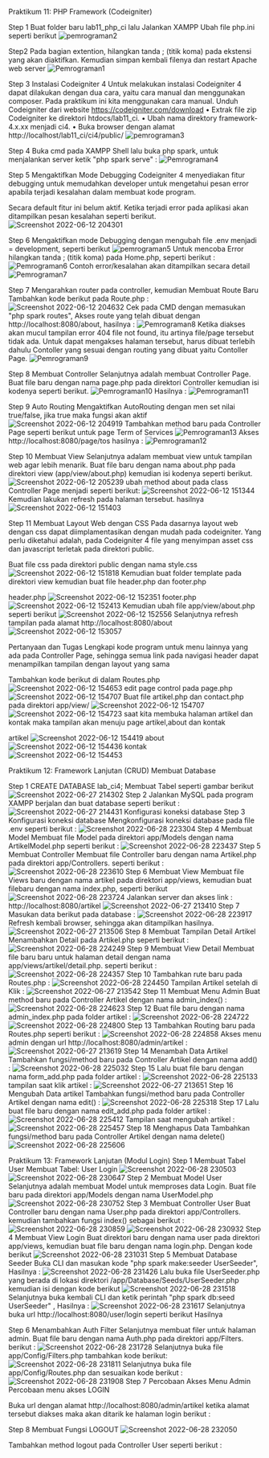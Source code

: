 Praktikum 11: PHP Framework (Codeigniter)

Step 1
Buat folder baru lab11_php_ci lalu Jalankan XAMPP Ubah file php.ini seperti berikut 
![pemrograman2](https://user-images.githubusercontent.com/73973590/173235986-caa230d6-e252-4203-a64a-6ffd55f5f112.png)

Step2
Pada bagian extention, hilangkan tanda ; (titik koma) pada ekstensi yang akan diaktifkan. Kemudian simpan kembali filenya dan restart Apache web server
![Pemrograman1](https://user-images.githubusercontent.com/73973590/173236030-c331fa97-feab-4741-ab73-39a7478a534c.png)

Step 3
Instalasi Codeigniter 4
Untuk melakukan instalasi Codeigniter 4 dapat dilakukan dengan dua cara, yaitu cara manual dan menggunakan composer. Pada praktikum ini kita menggunakan cara manual.
Unduh Codeigniter dari website https://codeigniter.com/download • Extrak file zip Codeigniter ke direktori htdocs/lab11_ci. • Ubah nama direktory framework-4.x.xx menjadi ci4. • Buka browser dengan alamat http://localhost/lab11_ci/ci4/public/
![pemrograman3](https://user-images.githubusercontent.com/73973590/173236076-d38ff867-ceba-43da-9235-d6023d228a08.png)

Step 4
Buka cmd pada XAMPP Shell lalu buka php spark, untuk menjalankan server ketik "php spark serve" :
![Pemrograman4](https://user-images.githubusercontent.com/73973590/173236101-8f11552a-d695-41c6-8dcb-7905635382a4.png)

Step 5 
Mengaktifkan Mode Debugging
Codeigniter 4 menyediakan fitur debugging untuk memudahkan developer untuk mengetahui pesan error apabila terjadi kesalahan dalam membuat kode program.

Secara default fitur ini belum aktif. Ketika terjadi error pada aplikasi akan ditampilkan pesan kesalahan seperti berikut.
![Screenshot 2022-06-12 204301](https://user-images.githubusercontent.com/73973590/173236140-5fed9e00-9f34-4162-9eb5-d8478c14a5f8.png)

Step 6
Mengaktifkan mode Debugging dengan mengubah file .env menjadi = development, seperti berikut 
![pemrograman5](https://user-images.githubusercontent.com/73973590/173236167-b05c6a58-76f1-4f2c-9cf4-f44d872154fd.png)
Untuk mencoba Error hilangkan tanda ; (titik koma) pada Home.php, seperti berikut :
![Pemrograman6](https://user-images.githubusercontent.com/73973590/173236185-b0a9f197-f801-4df4-987b-d0c35c4dd556.png)
Contoh error/kesalahan akan ditampilkan secara detail
![Pemrograman7](https://user-images.githubusercontent.com/73973590/173236200-8ff83067-cbe7-4955-8e11-61449a064454.png)


Step 7
Mengarahkan router pada controller, kemudian Membuat Route Baru Tambahkan kode berikut pada Route.php :
![Screenshot 2022-06-12 204632](https://user-images.githubusercontent.com/73973590/173236297-06f98323-522e-4938-9f36-38d638edc767.png)
Cek pada CMD dengan memasukan "php spark routes", Akses route yang telah dibuat dengan http://localhost:8080/about, hasilnya :
![Pemrograman8](https://user-images.githubusercontent.com/73973590/173236241-1fa6a9eb-5d58-48db-8b9e-a0acfcb4817f.png)
Ketika diakses akan mucul tampilan error 404 file not found, itu artinya file/page tersebut tidak ada. Untuk dapat mengakses halaman tersebut, harus dibuat terlebih dahulu Contoller yang sesuai dengan routing yang dibuat yaitu Contoller Page.
![Pemrograman9](https://user-images.githubusercontent.com/73973590/173236357-a8ca7922-5807-4063-a0cc-15e9a9f1c64d.png)

Step 8
Membuat Controller
Selanjutnya adalah membuat Controller Page. Buat file baru dengan nama page.php pada direktori Controller kemudian isi kodenya seperti berikut.
![Pemrograman10](https://user-images.githubusercontent.com/73973590/173236372-bb9d28d0-0bd2-4501-a90c-17df77295ea1.png)
Hasilnya :
![Pemrograman11](https://user-images.githubusercontent.com/73973590/173236380-a952006c-73a1-43fe-9342-e073b0f29af2.png)

Step 9
Auto Routing
Mengaktifkan AutoRouting dengan men set nilai true/false, jika true maka fungsi akan aktif
![Screenshot 2022-06-12 204919](https://user-images.githubusercontent.com/73973590/173236431-e9e1db5f-7e32-4348-a91b-d9eef5c04e26.png)
Tambahkan method baru pada Controller Page seperti berikut untuk page Term of Services
![Pemrograman13](https://user-images.githubusercontent.com/73973590/173236472-7bf1fb2b-0b9e-4f33-b896-4c2fa989b0e7.png)
Akses http://localhost:8080/page/tos hasilnya :
![Pemrograman12](https://user-images.githubusercontent.com/73973590/173236463-8967b86c-a606-495d-91c0-d13b9b36c8d9.png)


Step 10
Membuat View
Selanjutnya adalam membuat view untuk tampilan web agar lebih menarik. Buat file baru dengan nama about.php pada direktori view (app/view/about.php) kemudian isi kodenya seperti berikut.
![Screenshot 2022-06-12 205239](https://user-images.githubusercontent.com/73973590/173236557-609a472d-41e2-4b5a-a523-0b6babe2e24f.png)
ubah method about pada class Controller Page menjadi seperti berikut:
![Screenshot 2022-06-12 151344](https://user-images.githubusercontent.com/73973590/173236514-7fa225e1-951d-4bb6-b899-c996672dd482.png)
Kemudian lakukan refresh pada halaman tersebut. hasilnya
![Screenshot 2022-06-12 151403](https://user-images.githubusercontent.com/73973590/173236575-39d2cb89-4c68-4e00-8640-e4487cdcc4c7.png)

Step 11
Membuat Layout Web dengan CSS
Pada dasarnya layout web dengan css dapat diimplamentasikan dengan mudah pada codeigniter. Yang perlu diketahui adalah, pada Codeigniter 4 file yang menyimpan asset css dan javascript terletak pada direktori public.

Buat file css pada direktori public dengan nama style.css
![Screenshot 2022-06-12 151818](https://user-images.githubusercontent.com/73973590/173236606-28ab82f8-5f3e-47c6-a149-2e304ffa1124.png)
Kemudian buat folder template pada direktori view kemudian buat file header.php dan footer.php

header.php
![Screenshot 2022-06-12 152351](https://user-images.githubusercontent.com/73973590/173236619-a031ff31-ff29-4189-a82f-3d1691b09e4e.png)
footer.php
![Screenshot 2022-06-12 152413](https://user-images.githubusercontent.com/73973590/173236633-e6344848-aacb-4ccc-93b0-c63d3e9f74f3.png)
Kemudian ubah file app/view/about.php seperti berikut
![Screenshot 2022-06-12 152556](https://user-images.githubusercontent.com/73973590/173236658-80a39b03-b63a-4fb5-89ec-ecc17581c88d.png)
Selanjutnya refresh tampilan pada alamat http://localhost:8080/about
![Screenshot 2022-06-12 153057](https://user-images.githubusercontent.com/73973590/173236671-63052d88-eeb1-4af8-aadd-b8cb4813ae97.png)


Pertanyaan dan Tugas
Lengkapi kode program untuk menu lainnya yang ada pada Controller Page, sehingga semua link pada navigasi header dapat menampilkan tampilan dengan layout yang sama

Tambahkan kode berikut di dalam Routes.php
![Screenshot 2022-06-12 154653](https://user-images.githubusercontent.com/73973590/173236688-2d93d159-100e-439f-9d7b-30cf4395f2a8.png)
edit page control pada page.php
![Screenshot 2022-06-12 154707](https://user-images.githubusercontent.com/73973590/173236705-3b866d55-22a2-4e24-86f4-244880173d08.png)
Buat file artikel.php dan contact.php pada direktori app/view/
![Screenshot 2022-06-12 154707](https://user-images.githubusercontent.com/73973590/173236733-05fd1fe7-42d9-4afc-8dc1-e1697ee60294.png)
![Screenshot 2022-06-12 154723](https://user-images.githubusercontent.com/73973590/173236761-90fbdf9c-495e-4109-9168-607ce3bb1fca.png)
saat kita membuka halaman artikel dan kontak maka tampilan akan menuju page artikel,about dan kontak

artikel
![Screenshot 2022-06-12 154419](https://user-images.githubusercontent.com/73973590/173236775-650ffbef-a1ad-432b-aa49-7b3c77496c91.png)
about
![Screenshot 2022-06-12 154436](https://user-images.githubusercontent.com/73973590/173236786-689dd255-f126-4c2b-b583-5e3dfd5ce499.png)
kontak
![Screenshot 2022-06-12 154453](https://user-images.githubusercontent.com/73973590/173236816-69b7c595-ae6c-4585-9a29-2192c93bc546.png)


Praktikum 12: Framework Lanjutan (CRUD)
Membuat Database

Step 1
CREATE DATABASE lab_ci4; Membuat Tabel seperti gambar berikut
![Screenshot 2022-06-27 214302](https://user-images.githubusercontent.com/73973590/175968340-f1732731-0957-4e9b-b953-7faf92d2d1d3.png)
Step 2
Jalankan MySQL pada program XAMPP berjalan dan buat database seperti berikut :
![Screenshot 2022-06-27 214431](https://user-images.githubusercontent.com/73973590/175968605-8bec2ad6-8821-4125-9b91-656ca377747d.png)
Konfigurasi koneksi database
Step 3
Konfigurasi koneksi database
Mengkonfigurasi koneksi database pada file .env seperti berikut :
![Screenshot 2022-06-28 223304](https://user-images.githubusercontent.com/73973590/176220388-9877a811-97d5-4958-8d12-45be650cae97.png)
Step 4
Membuat Model
Membuat file Model pada direktori app/Models dengan nama ArtikelModel.php seperti berikut :
![Screenshot 2022-06-28 223437](https://user-images.githubusercontent.com/73973590/176220680-9e2186e9-c348-4980-89cd-4287f2075da7.png)
Step 5
Membuat Controller
Membuat file Controller baru dengan nama Artikel.php pada direktori app/Controllers. seperti berikut :
![Screenshot 2022-06-28 223610](https://user-images.githubusercontent.com/73973590/176221042-05c3f6ed-f7d1-4f80-91cd-4f367484e69c.png)
Step 6
Membuat View
Membuat file Views baru dengan nama artikel pada direktori app/views, kemudian buat filebaru dengan nama index.php, seperti berikut
![Screenshot 2022-06-28 223724](https://user-images.githubusercontent.com/73973590/176221354-3830489a-677d-4fb7-bb59-508a566de020.png)
Jalankan server dan akses link : http://localhost:8080/artikel
![Screenshot 2022-06-27 213410](https://user-images.githubusercontent.com/73973590/176221494-f0a7a070-fb49-43fc-9ddd-c8d7de094afb.png)
Step 7
Masukan data berikut pada database :
![Screenshot 2022-06-28 223917](https://user-images.githubusercontent.com/73973590/176221735-a697d3cb-f458-41d5-b095-7ba732abd3e8.png)
Refresh kembali browser, sehingga akan ditampilkan hasilnya.
![Screenshot 2022-06-27 213506](https://user-images.githubusercontent.com/73973590/176221860-1884b557-5e67-4db5-a5b5-b6a974f320fa.png)
Step 8
Membuat Tampilan Detail Artikel
Menambahkan Detail pada Artikel.php seperti berikut :
![Screenshot 2022-06-28 224249](https://user-images.githubusercontent.com/73973590/176222508-99465cf6-d3f7-43af-9d90-5565ee08a647.png)
Step 9
Membuat View Detail
Membuat file baru baru untuk halaman detail dengan nama app/views/artikel/detail.php. seperti berikut :
![Screenshot 2022-06-28 224357](https://user-images.githubusercontent.com/73973590/176222770-cce2e96c-ef57-47d9-a770-3842e5396c15.png)
Step 10
Tambahkan rute baru pada Routes.php :
![Screenshot 2022-06-28 224450](https://user-images.githubusercontent.com/73973590/176222963-ce785e88-6d54-42eb-8816-76a3f2c564ae.png)
Tampilan Artikel setelah di Klik :
![Screenshot 2022-06-27 213542](https://user-images.githubusercontent.com/73973590/176223058-411f9fc4-8cc4-43ee-8622-8c93ea0ed8de.png)
Step 11
Membuat Menu Admin
Buat method baru pada Controller Artikel dengan nama admin_index() :
![Screenshot 2022-06-28 224623](https://user-images.githubusercontent.com/73973590/176223343-99a367f5-81c1-4104-94f5-7adb42ae0b68.png)
Step 12
Buat file baru dengan nama admin_index.php pada folder artikel :
![Screenshot 2022-06-28 224722](https://user-images.githubusercontent.com/73973590/176223533-75b818da-660f-45ae-b26b-9800a0acdc71.png)
![Screenshot 2022-06-28 224800](https://user-images.githubusercontent.com/73973590/176223676-8e2b5777-833d-482e-b9a4-e36eb3c38f57.png)
Step 13
Tambahkan Routing baru pada Routes.php seperti berikut :
![Screenshot 2022-06-28 224858](https://user-images.githubusercontent.com/73973590/176223895-389a2dee-3f0d-42bf-b5b1-be63c0979acd.png)
Akses menu admin dengan url http://localhost:8080/admin/artikel :
![Screenshot 2022-06-27 213619](https://user-images.githubusercontent.com/73973590/176224028-0cd0124e-878e-4199-9237-01a0b781cc6d.png)
Step 14
Menambah Data Artikel
Tambahkan fungsi/method baru pada Controller Artikel dengan nama add() :
![Screenshot 2022-06-28 225032](https://user-images.githubusercontent.com/73973590/176224257-bc66c716-e4db-4ca5-8d7b-716dd53f29a3.png)
Step 15
Lalu buat file baru dengan nama form_add.php pada folder artikel :
![Screenshot 2022-06-28 225133](https://user-images.githubusercontent.com/73973590/176224488-c379acb9-d522-4dd8-baf2-ab5d1af5a49a.png)
tampilan saat klik artikel :
![Screenshot 2022-06-27 213651](https://user-images.githubusercontent.com/73973590/176224582-af821c64-dd4e-4b23-a56e-6ceabf386895.png)
Step 16
Mengubah Data artikel
Tambahkan fungsi/method baru pada Controller Artikel dengan nama edit() :
![Screenshot 2022-06-28 225318](https://user-images.githubusercontent.com/73973590/176224863-55b3e04a-a38d-4670-b534-49166ddb84c6.png)
Step 17
Lalu buat file baru dengan nama edit_add.php pada folder artikel :
![Screenshot 2022-06-28 225412](https://user-images.githubusercontent.com/73973590/176225093-9ad1a1bb-ebea-427e-baa1-a7c93c1c8ffd.png)
Tampilan saat mengubah artikel :
![Screenshot 2022-06-28 225457](https://user-images.githubusercontent.com/73973590/176225298-c80575ac-7343-4265-b4dc-ead925045744.png)
Step 18
Menghapus Data
Tambahkan fungsi/method baru pada Controller Artikel dengan nama delete()
![Screenshot 2022-06-28 225606](https://user-images.githubusercontent.com/73973590/176225554-8ce8d413-96a8-4e1e-8abb-1931f415a64a.png)



Praktikum 13: Framework Lanjutan (Modul Login)
Step 1
Membuat Tabel User
Membuat Tabel: User Login
![Screenshot 2022-06-28 230503](https://user-images.githubusercontent.com/73973590/176227377-6af0b50a-3900-40a5-a0a9-b2609b7ab139.png)
![Screenshot 2022-06-28 230647](https://user-images.githubusercontent.com/73973590/176227714-0fc157a2-675f-457c-b695-0b1b91a8815c.png)
Step 2
Membuat Model User
Selanjutnya adalah membuat Model untuk memproses data Login. Buat file baru pada direktori app/Models dengan nama UserModel.php
![Screenshot 2022-06-28 230752](https://user-images.githubusercontent.com/73973590/176227956-5e05f88b-25df-418e-91e0-41e70f9120a6.png)
Step 3
Membuat Controller User
Buat Controller baru dengan nama User.php pada direktori app/Controllers. kemudian tambahkan fungsi index() sebagai berikut :
![Screenshot 2022-06-28 230859](https://user-images.githubusercontent.com/73973590/176228173-d4c73cc2-43ed-4b30-a3d8-e475800d27e1.png)
![Screenshot 2022-06-28 230932](https://user-images.githubusercontent.com/73973590/176228285-636dbc47-af7d-4b6c-a3dd-a6028130c18d.png)
Step 4
Membuat View Login
Buat direktori baru dengan nama user pada direktori app/views, kemudian buat file baru dengan nama login.php. Dengan kode berikut
![Screenshot 2022-06-28 231031](https://user-images.githubusercontent.com/73973590/176228474-ce399a6d-262c-4db8-92db-387c3129b2c8.png)
Step 5
Membuat Database Seeder
Buka CLI dan masukan kode "php spark make:seeder UserSeeder", Hasilnya :
![Screenshot 2022-06-28 231426](https://user-images.githubusercontent.com/73973590/176229249-f3248d05-99ff-4528-a989-6a21d354cf6e.png)
Lalu buka file UserSeeder.php yang berada di lokasi direktori /app/Database/Seeds/UserSeeder.php kemudian isi dengan kode berikut
![Screenshot 2022-06-28 231518](https://user-images.githubusercontent.com/73973590/176229419-fbf8e059-c373-480d-8b4b-5d3cdae7e3c1.png)
Selanjutnya buka kembali CLI dan ketik perintah "php spark db:seed UserSeeder" , Hasilnya :
![Screenshot 2022-06-28 231617](https://user-images.githubusercontent.com/73973590/176229622-48bf0b3d-300c-45d5-897f-64bad88795c3.png)
Selanjutnya buka url http://localhost:8080/user/login seperti berikut Hasilnya


Step 6
Menambahkan Auth Filter
Selanjutnya membuat filer untuk halaman admin. Buat file baru dengan nama Auth.php pada direktori app/Filters. berikut :
![Screenshot 2022-06-28 231728](https://user-images.githubusercontent.com/73973590/176229885-18638126-79a5-486e-9ce5-380357c99d9c.png)
Selanjutnya buka file app/Config/Filters.php tambahkan kode berikut:
![Screenshot 2022-06-28 231811](https://user-images.githubusercontent.com/73973590/176230041-70115ca8-979a-458f-91d6-5d451267e384.png)
Selanjutnya buka file app/Config/Routes.php dan sesuaikan kode berikut :
![Screenshot 2022-06-28 231908](https://user-images.githubusercontent.com/73973590/176230207-a0f90801-0700-41fe-acbf-f5b25042db51.png)
Step 7
Percobaan Akses Menu Admin
Percobaan menu akses LOGIN

Buka url dengan alamat http://localhost:8080/admin/artikel ketika alamat tersebut diakses maka akan ditarik ke halaman login berikut :

Step 8
Membuat Fungsi LOGOUT
![Screenshot 2022-06-28 232050](https://user-images.githubusercontent.com/73973590/176230555-101fa98a-bf5f-4d7d-91ca-29ff85c83b42.png)


Tambahkan method logout pada Controller User seperti berikut :





